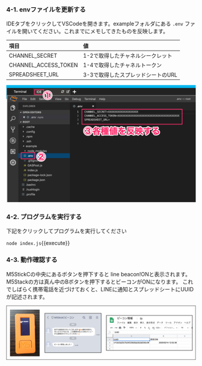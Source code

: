 ### 4-1. envファイルを更新する
IDEタブをクリックしてVSCodeを開きます。exampleフォルダにある `.env` ファイルを開いてください。これまでにメモしてきたものを反映します。

|項目|値|
|:--|:--|
|CHANNEL_SECRET|1-2で取得したチャネルシークレット|
|CHANNEL_ACCESS_TOKEN|1-4で取得したチャネルトークン|
|SPREADSHEET_URL|3-3で取得したスプレッドシートのURL|

![s400](https://raw.githubusercontent.com/gaomar/katacoda-scenarios/master/m5stickc-beacon-handson-playground/images/s400.png)

### 4-2. プログラムを実行する
下記をクリックしてプログラムを実行してください

`node index.js`{{execute}}

### 4-3. 動作確認する
M5StickCの中央にあるボタンを押下すると line beacon!ONと表示されます。
M5Stackの方は真ん中のBボタンを押下するとビーコンがONになります。
これでしばらく携帯電話を近づけておくと、LINEに通知とスプレッドシートにUUIDが記述されます。

![s401](https://raw.githubusercontent.com/gaomar/katacoda-scenarios/master/m5stickc-beacon-handson-playground/images/s401.png)